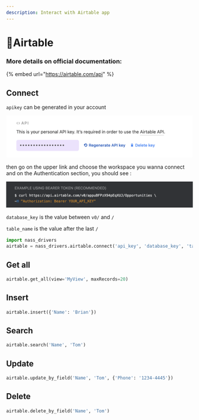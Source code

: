 ```yaml
---
description: Interact with Airtable app
---
```


# 💨Airtable

### More details on official documentation:

{% embed url="https://airtable.com/api" %}

## Connect

`apikey` can be generated in your account 

![Screenshot of account API section](.gitbook/assets/screenshot-2020-11-02-at-13.34.30.png)

then go on the upper link and choose the workspace you wanna connect and on the Authentication section, you should see :

![Screenshot of official doc](.gitbook/assets/screenshot-2020-11-02-at-13.30.21.png)

`database_key` is the value between `v0/` and `/` 

`table_name` is the value after the last `/` 

```python
import nass_drivers
airtable = nass_drivers.airtable.connect('api_key', 'database_key', 'table_name')
```

## Get all

```python
airtable.get_all(view='MyView', maxRecords=20)
```

## Insert

```python
airtable.insert({'Name': 'Brian'})
```

## Search

```python
airtable.search('Name', 'Tom')
```

## Update

```python
airtable.update_by_field('Name', 'Tom', {'Phone': '1234-4445'})
```

## Delete

```python
airtable.delete_by_field('Name', 'Tom')
```

